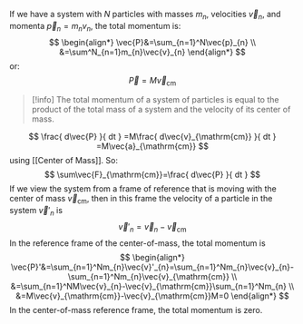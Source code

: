 If we have a system with $N$ particles with masses $m_{n}$, velocities $\vec{v}_{n}$, and momenta $\vec{p}_{n}=m_{n}v_{n}$, the total momentum is:
$$
\begin{align*}
\vec{P}&=\sum_{n=1}^N\vec{p}_{n} \\
&=\sum^N_{n=1}m_{n}\vec{v}_{n}
\end{align*}
$$
or:
$$
\vec{P}=M\vec{v}_{\mathrm{cm}}
$$
>[!info]
>The total momentum of a system of particles is equal to the product of the total mass of a system and the velocity of its center of mass.

$$
\frac{ d\vec{P} }{ dt } =M\frac{ d\vec{v}_{\mathrm{cm}} }{ dt } =M\vec{a}_{\mathrm{cm}}
$$
using [[Center of Mass]]. So:
$$
\sum\vec{F}_{\mathrm{cm}}=\frac{ d\vec{P} }{ dt }
$$
If we view the system from a frame of reference that is moving with the center of mass $\vec{v}_{\mathrm{cm}}$, then in this frame the velocity of a particle in the system $\vec{v}'_{n}$ is
$$
\vec{v}'_{n}=\vec{v}_{n}-\vec{v}_{\mathrm{cm}}
$$
In the reference frame of the center-of-mass, the total momentum is
$$
\begin{align*}
\vec{P}'&=\sum_{n=1}^Nm_{n}\vec{v}'_{n}=\sum_{n=1}^Nm_{n}\vec{v}_{n}-\sum_{n=1}^Nm_{n}\vec{v}_{\mathrm{cm}} \\
&=\sum_{n=1}^NM\vec{v}_{n}-\vec{v}_{\mathrm{cm}}\sum_{n=1}^Nm_{n} \\
&=M\vec{v}_{\mathrm{cm}}-\vec{v}_{\mathrm{cm}}M=0
\end{align*}
$$
In the center-of-mass reference frame, the total momentum is zero.